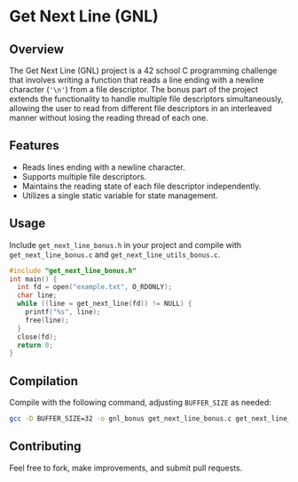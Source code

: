 # Get Next Line (GNL)

## Overview
The Get Next Line (GNL) project is a 42 school C programming challenge that involves writing a function that reads a line ending with a newline character (`'\n'`) from a file descriptor. The bonus part of the project extends the functionality to handle multiple file descriptors simultaneously, allowing the user to read from different file descriptors in an interleaved manner without losing the reading thread of each one.

## Features
- Reads lines ending with a newline character.
- Supports multiple file descriptors.
- Maintains the reading state of each file descriptor independently.
- Utilizes a single static variable for state management.

## Usage
Include `get_next_line_bonus.h` in your project and compile with `get_next_line_bonus.c` and `get_next_line_utils_bonus.c`.

```c
#include "get_next_line_bonus.h"
int main() {
  int fd = open("example.txt", O_RDONLY);
  char line;
  while ((line = get_next_line(fd)) != NULL) {
    printf("%s", line);
    free(line);
  }
  close(fd);
  return 0;
}
```

## Compilation
Compile with the following command, adjusting `BUFFER_SIZE` as needed:
```bash
gcc -D BUFFER_SIZE=32 -o gnl_bonus get_next_line_bonus.c get_next_line_utils_bonus.c main.c
```


## Contributing
Feel free to fork, make improvements, and submit pull requests.
